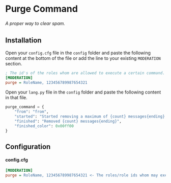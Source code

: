 # Purge Command

###### A proper way to clear spam.

## Installation

Open your `config.cfg` file in the `config` folder and paste the following content 
at the bottom of the file or add the line to your existing `MODERATION` section.

```cfg
; The id's of the roles whom are allowed to execute a certain command. ;
[MODERATION]
purge = RoleName, 123456789987654321
```

Open your `lang.py` file in the `config` folder and paste the following content
in that file.

```py
purge_command = {
    "from": "from",
    "started": "Started removing a maximum of {count} messages{ending}.",
    "finished": "Removed {count} messages{ending}",
    "finished_color": 0x00ff00
}
```

## Configuration

#### config.cfg

```cfg
[MODERATION]
purge = RoleName, 123456789987654321 <- The roles/role ids whom may execute the command. (delimited by a ,)
```
